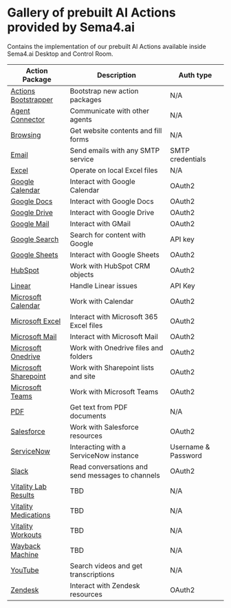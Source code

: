 # Gallery of prebuilt AI Actions provided by Sema4.ai

Contains the implementation of our prebuilt AI Actions available inside Sema4.ai Desktop and Control Room.

| Action Package                                         | Description                                      | Auth type           |
| ------------------------------------------------------ | ------------------------------------------------ | ------------------- |
| [Actions Bootstrapper](actions-bootstrapper/README.md) | Bootstrap new action packages                    | N/A                 |
| [Agent Connector](agent-connector/README.md)           | Communicate with other agents                    | N/A                 |
| [Browsing](browsing/README.md)                         | Get website contents and fill forms              | N/A                 |
| [Email](email/README.md)                               | Send emails with any SMTP service                | SMTP credentials    |
| [Excel](excel/README.md)                               | Operate on local Excel files                     | N/A                 |
| [Google Calendar](google-calendar/README.md)           | Interact with Google Calendar                    | OAuth2              |
| [Google Docs](google-docs/README.md)                   | Interact with Google Docs                        | OAuth2              |
| [Google Drive](google-drive/README.md)                 | Interact with Google Drive                       | OAuth2              |
| [Google Mail](google-mail/README.md)                   | Interact with GMail                              | OAuth2              |
| [Google Search](google-search/README.md)               | Search for content with Google                   | API key             |
| [Google Sheets](google-sheets/README.md)               | Interact with Google Sheets                      | OAuth2              |
| [HubSpot](hubspot/README.md)                           | Work with HubSpot CRM objects                    | OAuth2              |
| [Linear](linear/README.md)                             | Handle Linear issues                             | API Key             |
| [Microsoft Calendar](microsoft-calendar/README.md)     | Work with Calendar                               | OAuth2              |
| [Microsoft Excel](microsoft-excel/README.md)           | Interact with Microsoft 365 Excel files          | OAuth2              |
| [Microsoft Mail](microsoft-mail/README.md)             | Interact with Microsoft Mail                     | OAuth2              |
| [Microsoft Onedrive](microsoft-onedrive/README.md)     | Work with Onedrive files and folders             | OAuth2              |
| [Microsoft Sharepoint](microsoft-sharepoint/README.md) | Work with Sharepoint lists and site              | OAuth2              |
| [Microsoft Teams](microsoft-teams/README.md)           | Work with Microsoft Teams                        | OAuth2              |
| [PDF](pdf/README.md)                                   | Get text from PDF documents                      | N/A                 |
| [Salesforce](salesforce/README.md)                     | Work with Salesforce resources                   | OAuth2              |
| [ServiceNow](servicenow/README.md)                     | Interacting with a ServiceNow instance           | Username & Password |
| [Slack](slack/README.md)                               | Read conversations and send messages to channels | OAuth2              |
| [Vitality Lab Results](vitality-lab-results/README.md) | TBD                                              | N/A                 |
| [Vitality Medications](vitality-medications/README.md) | TBD                                              | N/A                 |
| [Vitality Workouts](vitality-workouts/README.md)       | TBD                                              | N/A                 |
| [Wayback Machine](wayback-machine/README.md)           | TBD                                              | N/A                 |
| [YouTube](youtube/README.md)                           | Search videos and get transcriptions             | N/A                 |
| [Zendesk](zendesk/README.md)                           | Interact with Zendesk resources                  | OAuth2              |
